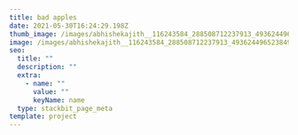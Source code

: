 ```yaml
---
title: bad apples
date: 2021-05-30T16:24:29.198Z
thumb_image: /images/abhishekajith__116243584_288508712237913_4936244965238493979_n.jpg
image: /images/abhishekajith__116243584_288508712237913_4936244965238493979_n.jpg
seo:
  title: ""
  description: ""
  extra:
    - name: ""
      value: ""
      keyName: name
  type: stackbit_page_meta
template: project
---
```

